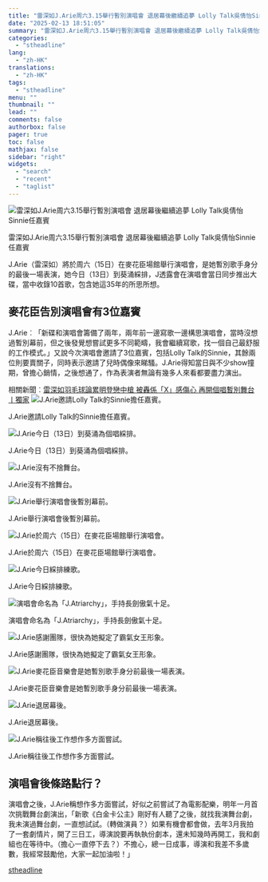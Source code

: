 ```yaml
---
title: "雷深如J.Arie周六3.15舉行暫別演唱會 退居幕後繼續追夢 Lolly Talk吳倩怡Sinnie任嘉賓"
date: "2025-02-13 18:51:05"
summary: "雷深如J.Arie周六3.15舉行暫別演唱會 退居幕後繼續追夢 Lolly Talk吳倩怡S..."
categories:
  - "stheadline"
lang:
  - "zh-HK"
translations:
  - "zh-HK"
tags:
  - "stheadline"
menu: ""
thumbnail: ""
lead: ""
comments: false
authorbox: false
pager: true
toc: false
mathjax: false
sidebar: "right"
widgets:
  - "search"
  - "recent"
  - "taglist"
---
```


![雷深如J.Arie周六3.15舉行暫別演唱會 退居幕後繼續追夢 Lolly Talk吳倩怡Sinnie任嘉賓](https://image.stheadline.com/f/680p0/0x0/100/none/73fb00ae12c584051824b5be6babedb6/stheadline/inewsmedia/20250213/_2025021318335328031.jpg)

雷深如J.Arie周六3.15舉行暫別演唱會 退居幕後繼續追夢 Lolly Talk吳倩怡Sinnie任嘉賓




J.Arie（雷深如）將於周六（15日）在麥花臣場館舉行演唱會，是她暫別歌手身分的最後一場表演，她今日（13日）到葵涌綵排，J透露會在演唱會當日同步推出大碟，當中收錄10首歌，包含她這35年的所思所想。

麥花臣告別演唱會有3位嘉賓
-------------

J.Arie︰「新碟和演唱會籌備了兩年，兩年前一邊寫歌一邊構思演唱會，當時沒想過暫別幕前，但之後發覺想嘗試更多不同範疇，我會繼續寫歌，找一個自己最舒服的工作模式。」又說今次演唱會邀請了3位嘉賓，包括Lolly Talk的Sinnie，其餘兩位則要賣關子，同時表示邀請了兒時偶像來睇騷。J.Arie得知當日與不少show撞期，曾擔心銷情，之後想通了，作為表演者無論有幾多人來看都要盡力演出。

相關新聞︰[雷深如羽毛球論累明登戀中槍 被轟係「X」感傷心 再開個唱暫別舞台 丨獨家](https://www.stheadline.com/film-drama/3415236/%E9%9B%B7%E6%B7%B1%E5%A6%82%E7%BE%BD%E6%AF%9B%E7%90%83%E8%AB%96%E7%B4%AF%E6%98%8E%E7%99%BB%E6%88%80%E4%B8%AD%E6%A7%8D-%E8%A2%AB%E8%BD%9F%E4%BF%82X%E6%84%9F%E5%82%B7%E5%BF%83-%E5%86%8D%E9%96%8B%E5%80%8B%E5%94%B1%E6%9A%AB%E5%88%A5%E8%88%9E%E5%8F%B0-%E4%B8%A8%E7%8D%A8%E5%AE%B6)
 ![J.Arie邀請Lolly Talk的Sinnie擔任嘉賓。](https://image.hkhl.hk/f/1024p0/0x0/100/none/ea63cbd7cbeaa6313ca3196481c408d6/2025-02/WhatsApp_Image_2025-02-13_at_18_02_19.jpeg)


J.Arie邀請Lolly Talk的Sinnie擔任嘉賓。



 ![J.Arie今日（13日）到葵涌為個唱綵排。](https://image.hkhl.hk/f/1024p0/0x0/100/none/0ff6329269b08759ca7fd1d27cb72536/2025-02/KakaoTalk_20250213_173659354.jpg)


J.Arie今日（13日）到葵涌為個唱綵排。



 ![J.Arie沒有不捨舞台。](https://image.hkhl.hk/f/1024p0/0x0/100/none/537e8b7d32db33fcb3ad47767e5a4ce5/2025-02/KakaoTalk_20250213_173700681.jpg)


J.Arie沒有不捨舞台。



 ![J.Arie舉行演唱會後暫別幕前。](https://image.hkhl.hk/f/1024p0/0x0/100/none/65b6b0e5b3e8ad896e5fbcde54f96c2e/2025-02/page_25_0.jpg)


J.Arie舉行演唱會後暫別幕前。



 ![J.Arie於周六（15日）在麥花臣場館舉行演唱會。](https://image.hkhl.hk/f/1024p0/0x0/100/none/dbc5b47fb0260024e0a84c0243f46096/2025-02/KakaoTalk_20250213_173703276.jpg)


J.Arie於周六（15日）在麥花臣場館舉行演唱會。



 ![J.Arie今日綵排練歌。](https://image.hkhl.hk/f/1024p0/0x0/100/none/e47d89f0df5f04c0f40582e56baa0df1/2025-02/KakaoTalk_20250213_173704874.jpg)


J.Arie今日綵排練歌。



 ![演唱會命名為「J.Atriarchy」，手持長劍傲氣十足。](https://image.hkhl.hk/f/1024p0/0x0/100/none/9286c4bb47426aa44b48898e49514127/2025-02/WhatsApp_Image_2024-12-06_at_16_46_49.jpeg)


演唱會命名為「J.Atriarchy」，手持長劍傲氣十足。



 ![J.Arie感謝團隊，很快為她擬定了霸氣女王形象。](https://image.hkhl.hk/f/1024p0/0x0/100/none/7a21b486525a7d3d510d019edf6addb6/2025-02/WhatsApp_Image_2024-12-06_at_16_46_49_1_.jpeg)


J.Arie感謝團隊，很快為她擬定了霸氣女王形象。



 ![J.Arie麥花臣音樂會是她暫別歌手身分前最後一場表演。](https://image.hkhl.hk/f/1024p0/0x0/100/none/ea08a3939e22db9c7589d3d25a64fb5a/2025-02/KakaoTalk_20250213_173706580.jpg)


J.Arie麥花臣音樂會是她暫別歌手身分前最後一場表演。



 ![J.Arie退居幕後。](https://image.hkhl.hk/f/1024p0/0x0/100/none/02c72a8b18f43e421bdbe65422dd2d46/2025-02/KakaoTalk_20250213_173707936.jpg)


J.Arie退居幕後。



 ![J.Arie稱往後工作想作多方面嘗試。](https://image.hkhl.hk/f/1024p0/0x0/100/none/50eaa944228be9cfa181681eaf14e50c/2025-02/KakaoTalk_20250213_173709334.jpg)


J.Arie稱往後工作想作多方面嘗試。




演唱會後條路點行？
---------

演唱會之後，J.Arie稱想作多方面嘗試，好似之前嘗試了為電影配樂，明年一月首次挑戰舞台劇演出，「新歌《白金卡公主》剛好有人聽了之後，就找我演舞台劇，我未演過舞台劇，一直想試試。（轉做演員？）如果有機會都會做，去年3月我拍了一套劇情片，開了三日工，導演說要再執執份劇本，還未知幾時再開工，我和劇組也在等待中。（擔心一直停下去？）不擔心，總一日成事，導演和我差不多歲數，我經常鼓勵他，大家一起加油啦！」

[stheadline](https://std.stheadline.com/realtime/article/2052621/即時-娛樂-雷深如J-Arie周六3-15舉行暫別演唱會-退居幕後繼續追夢-Lolly-Talk吳倩怡Sinnie任嘉賓)
